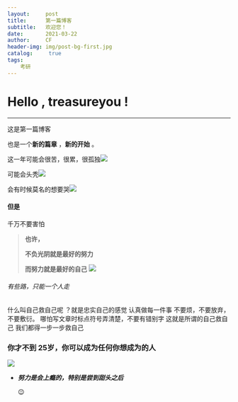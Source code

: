 ```yaml
---
layout:     post
title:      第一篇博客
subtitle:   欢迎您！
date:       2021-03-22
author:     CF
header-img: img/post-bg-first.jpg
catalog: 	 true
tags:
    考研
---
```






# Hello , treasureyou !

---





这是第一篇博客



也是一个**新的篇章** ，**新的开始** 。

这一年可能会很苦，很累，很孤独![](https://encrypted-tbn0.gstatic.com/images?q=tbn:ANd9GcTfSESPgi9178jPMLae0C85ao3bvSF-TWquRQ&usqp=CAU)



可能会头秃![](https://encrypted-tbn0.gstatic.com/images?q=tbn:ANd9GcTswfymgO0iQKShF1bYJG7eNuW3vnUn5AmkyQ&usqp=CAU)

会有时候莫名的想要哭![](https://encrypted-tbn0.gstatic.com/images?q=tbn:ANd9GcSr92BPdVxQy45aCbPQd3emjBCUqf4wfl81cQ&usqp=CAU)

#### 但是

千万不要害怕

> **也许，**
>
> **不负光阴就是最好的努力**
>
> **而努力就是最好的自己**
![](https://w.wallhaven.cc/full/yj/wallhaven-yj8vdk.jpg)




###### 有些路，只能一个人走



什么叫自己救自己呢 ？就是忠实自己的感觉
认真做每一件事
不要烦，不要放弃，不要敷衍。
哪怕写文章时标点符号弄清楚，不要有错别字
这就是所谓的自己救自己
我们都得一步一步救自己



### 你才不到 **25**岁，你可以成为任何你想成为的人

![](https://w.wallhaven.cc/full/rd/wallhaven-rdrx5w.png)

* ***努力是会上瘾的，特别是尝到甜头之后*** 

  :wink:
